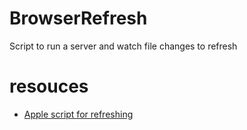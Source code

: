 # BrowserRefresh
Script to run a server and watch file changes to refresh

# resouces
- [Apple script for refreshing](https://github.com/fabiospampinato/vscode-browser-refresh/blob/master/src/commands.ts)
